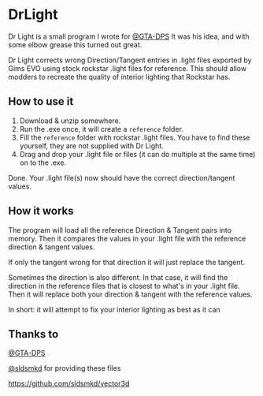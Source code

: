 # DrLight

Dr Light is a small program I wrote for [@GTA-DPS]( https://github.com/GTA-DPS ) It was his idea, and with some elbow grease this turned out great.

Dr Light corrects wrong Direction/Tangent entries in .light files exported by Gims EVO using stock rockstar .light files for reference. This should allow modders to recreate the quality of interior lighting that Rockstar has.

## How to use it

1. Download & unzip somewhere.
2. Run the .exe once, it will create a `reference` folder.
3. Fill the `reference` folder with rockstar .light files. You have to find these yourself, they are not supplied with Dr Light.
4. Drag and drop your .light file or files (it can do multiple at the same time) on to the .exe.

Done. Your .light file(s) now should have the correct direction/tangent values.

## How it works

The program will load all the reference Direction & Tangent pairs into memory. Then it compares the values in your .light file 
with the reference direction & tangent values.

If only the tangent wrong for that direction it will just replace the tangent.

Sometimes the direction is also different. In that case, it will find the direction in the reference files that is closest 
to what's in your .light file.
Then it will replace both your direction & tangent with the reference values.

In short: it will attempt to fix your interior lighting as best as it can

## Thanks to

[@GTA-DPS]( https://github.com/GTA-DPS )


[@sldsmkd]( https://github.com/sldsmkd ) for providing these files

https://github.com/sldsmkd/vector3d


